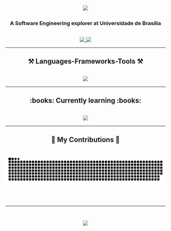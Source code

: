 <h1 align="center">
    <img src="https://readme-typing-svg.herokuapp.com/?font=Righteous&size=35&center=true&vCenter=true&width=500&height=70&duration=4000&lines=Hi+There!+👋;+I'm+Arthur+Ribeiro!;" />
</h1>

<h3 align="center">A Software Engineering explorer at Universidade de Brasília</h3>

<br/> 
<div align="center"> 
  <a href="mailto:artrsousa1@gmail.com">
    <img src="https://img.shields.io/badge/Gmail-333333?style=for-the-badge&logo=gmail&logoColor=red" />
  </a>
  <a href="https://www.linkedin.com/in/arthur-ribeiro-sousa-6485412a9/" target="_blank">
    <img src="https://img.shields.io/badge/LinkedIn-0077B5?style=for-the-badge&logo=linkedin&logoColor=white" target="_blank" />
  </a>
</div>

 <hr/>
 
<h2 align="center">⚒️ Languages-Frameworks-Tools ⚒️</h2>
<br/>
<div align="center">
    <img src="https://skillicons.dev/icons?i=c,java,python,js,html,css,nextjs,tailwind,figma,git,github,linux,docker" />
<br/>
<hr/>

<h2 align="center"> :books: Currently learning :books:</h2>
<br/>
<div align="center">
    <img src="https://skillicons.dev/icons?i=ts,cpp,django,fastapi,mongodb" />
<br/>
<hr/>

<div align="center">
  <h2>🐍 My Contributions 🐍</h2>
  <br>
   <img alt="snake eating my contributions" src="https://raw.githubusercontent.com/artrsousa1/artrsousa1/output/github-contribution-grid-snake-dark.svg" />
  <br/><br/><br/>
</div>

<hr/>

<div>
<br>
<a href="https://github-readme-stats.vercel.app/api?username=artrsousa1&hide_border=true&theme=transparent&text_color=ffffff&show_icons=true&hide=stars&rank_icon=github"><p align="center"><img src="https://github-readme-stats.vercel.app/api?username=artrsousa1&hide_border=true&theme=transparent&text_color=ffffff&show_icons=true&hide=stars&rank_icon=github">
</p></a>
</div>
